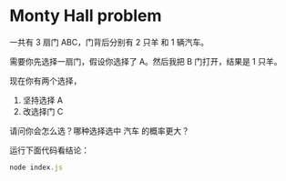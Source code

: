 # Monty Hall problem

一共有 3 扇门 ABC，门背后分别有 2 只羊 和 1 辆汽车。

需要你先选择一扇门，假设你选择了 A。然后我把 B 门打开，结果是 1 只羊。

现在你有两个选择，
1. 坚持选择 A
2. 改选择门 C

请问你会怎么选？哪种选择选中 汽车 的概率更大？

运行下面代码看结论：
```javascript
node index.js
```
